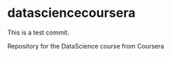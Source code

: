 datasciencecoursera
===================
This is a test commit.

Repository for the DataScience course from Coursera
